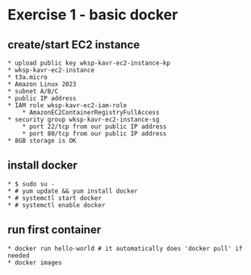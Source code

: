 # Exercise 1 - basic docker

## create/start EC2 instance
    * upload public key wksp-kavr-ec2-instance-kp
    * wksp-kavr-ec2-instance
    * t3a.micro
    * Amazon Linux 2023
    * subnet A/B/C
    * public IP address
    * IAM role wksp-kavr-ec2-iam-role
        * AmazonEC2ContainerRegistryFullAccess
    * security group wksp-kavr-ec2-instance-sg
        * port 22/tcp from our public IP address
        * port 80/tcp from our public IP address
    * 8GB storage is OK

## install docker
    * $ sudo su -
    * # yum update && yum install docker
    * # systemctl start docker
    * # systemctl enable docker

## run first container
    * docker run hello-world # it automatically does 'docker pull' if needed
    * docker images
